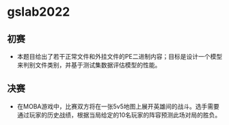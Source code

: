 # gslab2022


## 初赛

* 本题目给出了若干正常文件和外挂文件的PE二进制内容；目标是设计一个模型来判别文件类别，并基于测试集数据评估模型的性能。


## 决赛

* 在MOBA游戏中，比赛双方将在一张5v5地图上展开英雄间的战斗。选手需要通过玩家的历史战绩，根据当局给定的10名玩家的阵容预测此场对局的胜负。
